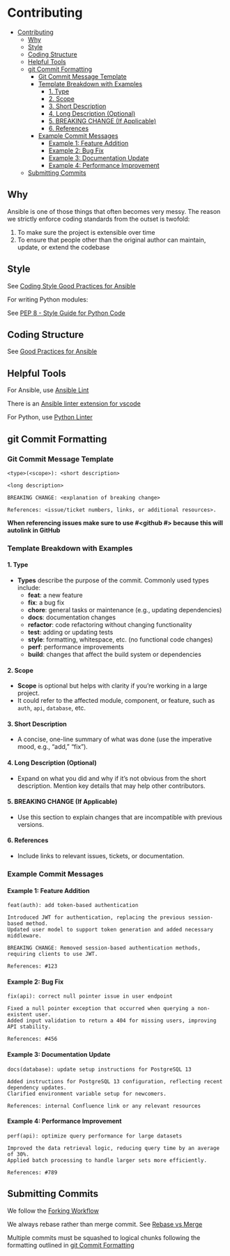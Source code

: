 # Contributing

- [Contributing](#contributing)
  - [Why](#why)
  - [Style](#style)
  - [Coding Structure](#coding-structure)
  - [Helpful Tools](#helpful-tools)
  - [git Commit Formatting](#git-commit-formatting)
    - [Git Commit Message Template](#git-commit-message-template)
    - [Template Breakdown with Examples](#template-breakdown-with-examples)
      - [1. Type](#1-type)
      - [2. Scope](#2-scope)
      - [3. Short Description](#3-short-description)
      - [4. Long Description (Optional)](#4-long-description-optional)
      - [5. BREAKING CHANGE (If Applicable)](#5-breaking-change-if-applicable)
      - [6. References](#6-references)
    - [Example Commit Messages](#example-commit-messages)
      - [Example 1: Feature Addition](#example-1-feature-addition)
      - [Example 2: Bug Fix](#example-2-bug-fix)
      - [Example 3: Documentation Update](#example-3-documentation-update)
      - [Example 4: Performance Improvement](#example-4-performance-improvement)
  - [Submitting Commits](#submitting-commits)

## Why

Ansible is one of those things that often becomes very messy. The reason we strictly enforce coding standards from the outset is twofold:

1. To make sure the project is extensible over time
2. To ensure that people other than the original author can maintain, update, or extend the codebase

## Style

See [Coding Style Good Practices for Ansible](https://github.com/grantcurell/automation-good-practices/blob/main/coding_style/README.adoc)

For writing Python modules:

See [PEP 8 - Style Guide for Python Code](https://peps.python.org/pep-0008/)

## Coding Structure

See [Good Practices for Ansible](https://github.com/grantcurell/automation-good-practices/tree/main)

## Helpful Tools

For Ansible, use [Ansible Lint](https://ansible.readthedocs.io/projects/lint/)

There is an [Ansible linter extension for vscode](https://developers.redhat.com/learning/learn:ansible:get-started-ansible-visual-studio-code-extension/resource/resources:ansible-lint-integration-ansible-vs-code-extension)

For Python, use [Python Linter](https://code.visualstudio.com/docs/python/linting)

## git Commit Formatting

### Git Commit Message Template

```
<type>(<scope>): <short description>

<long description>

BREAKING CHANGE: <explanation of breaking change>

References: <issue/ticket numbers, links, or additional resources>.
```

**When referencing issues make sure to use #<github #> because this will autolink in GitHub**

### Template Breakdown with Examples

#### 1. Type  
   - **Types** describe the purpose of the commit. Commonly used types include:
     - **feat**: a new feature
     - **fix**: a bug fix
     - **chore**: general tasks or maintenance (e.g., updating dependencies)
     - **docs**: documentation changes
     - **refactor**: code refactoring without changing functionality
     - **test**: adding or updating tests
     - **style**: formatting, whitespace, etc. (no functional code changes)
     - **perf**: performance improvements
     - **build**: changes that affect the build system or dependencies

#### 2. Scope
   - **Scope** is optional but helps with clarity if you’re working in a large project.
   - It could refer to the affected module, component, or feature, such as `auth`, `api`, `database`, etc.

#### 3. Short Description
   - A concise, one-line summary of what was done (use the imperative mood, e.g., “add,” “fix”).

#### 4. Long Description (Optional)
   - Expand on what you did and why if it’s not obvious from the short description. Mention key details that may help other contributors.

#### 5. BREAKING CHANGE (If Applicable)
   - Use this section to explain changes that are incompatible with previous versions.

#### 6. References
   - Include links to relevant issues, tickets, or documentation.

### Example Commit Messages

#### Example 1: Feature Addition

```
feat(auth): add token-based authentication

Introduced JWT for authentication, replacing the previous session-based method.
Updated user model to support token generation and added necessary middleware.

BREAKING CHANGE: Removed session-based authentication methods, requiring clients to use JWT.

References: #123
```

#### Example 2: Bug Fix

```
fix(api): correct null pointer issue in user endpoint

Fixed a null pointer exception that occurred when querying a non-existent user.
Added input validation to return a 404 for missing users, improving API stability.

References: #456
```

#### Example 3: Documentation Update

```
docs(database): update setup instructions for PostgreSQL 13

Added instructions for PostgreSQL 13 configuration, reflecting recent dependency updates.
Clarified environment variable setup for newcomers.

References: internal Confluence link or any relevant resources
```

#### Example 4: Performance Improvement

```
perf(api): optimize query performance for large datasets

Improved the data retrieval logic, reducing query time by an average of 30%.
Applied batch processing to handle larger sets more efficiently.

References: #789
```

## Submitting Commits

We follow the [Forking Workflow](https://www.atlassian.com/git/tutorials/comparing-workflows/forking-workflow)

We always rebase rather than merge commit. See [Rebase vs Merge](https://www.atlassian.com/git/tutorials/merging-vs-rebasing)

Multiple commits must be squashed to logical chunks following the formatting outlined in [git Commit Formatting](#git-commit-formatting)
